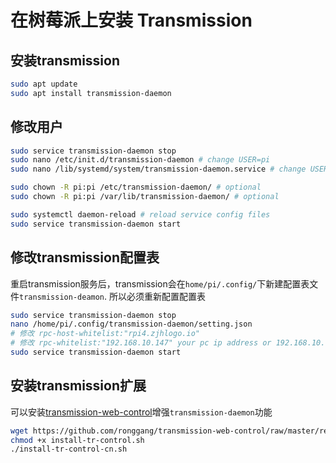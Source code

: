 # 在树莓派上安装 Transmission

## 安装transmission

``` bash
sudo apt update
sudo apt install transmission-daemon
```

## 修改用户

``` bash
sudo service transmission-daemon stop
sudo nano /etc/init.d/transmission-daemon # change USER=pi
sudo nano /lib/systemd/system/transmission-daemon.service # change USER=pi

sudo chown -R pi:pi /etc/transmission-daemon/ # optional
sudo chown -R pi:pi /var/lib/transmission-daemon/ # optional

sudo systemctl daemon-reload # reload service config files
sudo service transmission-daemon start
```

## 修改transmission配置表

重启transmission服务后，transmission会在`home/pi/.config/`下新建配置表文件`transmission-deamon`. 所以必须重新配置配置表

``` bash
sudo service transmission-daemon stop
nano /home/pi/.config/transmission-daemon/setting.json
# 修改 rpc-host-whitelist:"rpi4.zjhlogo.io"
# 修改 rpc-whitelist:"192.168.10.147" your pc ip address or 192.168.10.0/24 local lan
sudo service transmission-daemon start
```

## 安装transmission扩展

可以安装[transmission-web-control](https://github.com/ronggang/transmission-web-control)增强`transmission-daemon`功能

``` bash
wget https://github.com/ronggang/transmission-web-control/raw/master/release/install-tr-control.sh
chmod +x install-tr-control.sh
./install-tr-control-cn.sh
```

